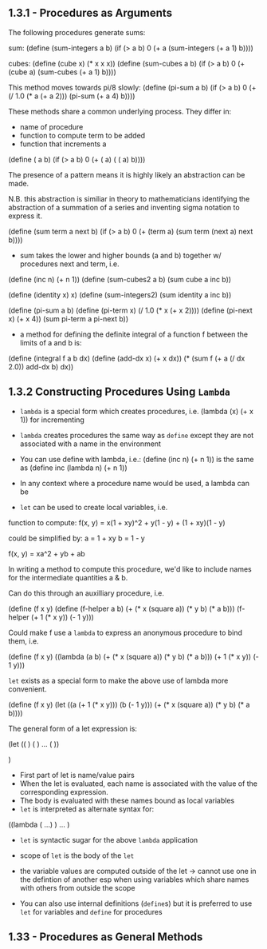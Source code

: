 ## 1.3.1 - Procedures as Arguments

The following procedures generate sums:

sum:
(define (sum-integers a b)
  (if (> a b)
      0
      (+ a (sum-integers (+ a 1) b))))

cubes:
(define (cube x) (* x x x))
(define (sum-cubes a b)
  (if (> a b)
      0
      (+ (cube a) (sum-cubes (+ a 1) b))))

This method moves towards pi/8 slowly:
(define (pi-sum a b)
  (if (> a b)
      0
      (+ (/ 1.0 (* a (+ a 2))) (pi-sum (+ a 4) b))))

These methods share a common underlying process. They differ in:
- name of procedure
- function to compute term to be added
- function that increments a

(define (<name> a b)
  (if (> a b)
      0
      (+ (<term> a)
       (<name> (<next> a) b))))

The presence of a pattern means it is highly likely an abstraction can be made.

N.B. this abstraction is similiar in theory to mathematicians identifying the abstraction of a summation of a series and inventing sigma notation to express it.

(define (sum term a next b)
  (if (> a b)
      0
      (+ (term a)
	 (sum term (next a) next b))))

* sum takes the lower and higher bounds (a and b) together w/ procedures next and term, i.e.

(define (inc n) (+ n 1))
(define (sum-cubes2 a b)
  (sum cube a inc b))

(define (identity x) x)
(define (sum-integers2)
  (sum identity a inc b))

(define (pi-sum a b)
  (define (pi-term x)
    (/ 1.0 (* x (+ x 2))))
  (define (pi-next x)
    (+ x 4))
  (sum pi-term a pi-next b))

* a method for defining the definite integral of a function f between the limits of a and b is:

(define (integral f a b dx)
  (define (add-dx x) (+ x dx))
  (* (sum f (+ a (/ dx 2.0)) add-dx b) dx))


## 1.3.2 Constructing Procedures Using `Lambda`

* `lambda` is a special form which creates procedures, i.e. (lambda (x) (+ x 1)) for incrementing
* `lambda` creates procedures the same way as `define` except they are not associated with a name in the environment
* You can use define with lambda, i.e.: (define (inc n) (+ n 1)) is the same as (define inc (lambda n) (+ n 1))
* In any context where a procedure name would be used, a lambda can be

* `let` can be used to create local variables, i.e.

function to compute:
f(x, y) = x(1 + xy)^2 + y(1 - y) + (1 + xy)(1 - y)

could be simplified by:
a = 1 + xy
b = 1 - y

f(x, y) = xa^2 + yb + ab

In writing a method to compute this procedure, we'd like to include names for the intermediate quantities a & b.

Can do this through an auxilliary procedure, i.e.

(define (f x y)
  (define (f-helper a b)
    (+ (* x (square a))
       (* y b)
       (* a b)))
  (f-helper (+ 1 (* x y))
            (- 1 y)))

Could make f use a `lambda` to express an anonymous procedure to bind them, i.e.

(define (f x y)
  ((lambda (a b)
     (+ (* x (square a))
        (* y b)
        (* a b)))
   (+ 1 (* x y))
   (- 1 y)))

`let` exists as a special form to make the above use of lambda more convenient.

(define (f x y)
  (let ((a (+ 1 (* x y)))
        (b (- 1 y)))
    (+ (* x (square a))
       (* y b)
       (* a b))))

The general form of a let expression is:

(let ((<var1> <exp1>)
      (<var2> <exp2>)
      ...
      (<varn> <expn>))
   <body>)

* First part of let is name/value pairs
* When the let is evaluated, each name is associated with the value of the corresponding expression.
* The body is evaluated with these names bound as local variables
* `let` is interpreted as alternate syntax for:

((lambda (<var1> ...<varn>)
    <body>)
 <exp1> ... <expn>)

* `let` is syntactic sugar for the above `lambda` application
* scope of `let` is the body of the `let`
* the variable values are computed outside of the let
  -> cannot use one in the defintion of another esp when using variables which share names with others from outside the scope

* You can also use internal definitions (`define`s) but it is preferred to use `let` for variables and `define` for procedures

## 1.33 - Procedures as General Methods
